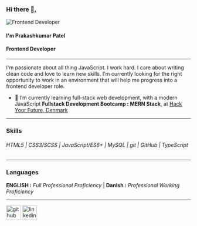 ### Hi there 👋,
![Frontend Developer](https://i.imgur.com/PdtsXIh.png)

#### I'm Prakashkumar Patel
#### Frontend Developer
<hr />
I'm passionate about all thing JavaScript. I work hard. I care about writing clean code and love to learn new skills. I'm currently looking for the right opportunity to work in an environment that will help me progress into a frontend developer role.

- 🌱 I’m currently learning full-stack web development, with a modern JavaScript **Fullstack Development Bootcamp : MERN Stack**,  at [Hack Your Future, Denmark](https://www.hackyourfuture.dk/)

<hr />

### Skills
###### HTML5 | CSS3/SCSS | JavaScript/ES6+ | MySQL | git | GitHub | TypeScript 

<hr />

### Languages
**ENGLISH :** _Full Professional Proficiency_ | **Danish :** _Professional Working Proficiency_

<hr />

[<img src='https://cdn.jsdelivr.net/npm/simple-icons@3.0.1/icons/github.svg' alt='github' height='40'>](https://github.com/patel-prakashkumar)  [<img src='https://cdn.jsdelivr.net/npm/simple-icons@3.0.1/icons/linkedin.svg' alt='linkedin' height='40'>](https://www.linkedin.com/in/patelprakash0508/)  

